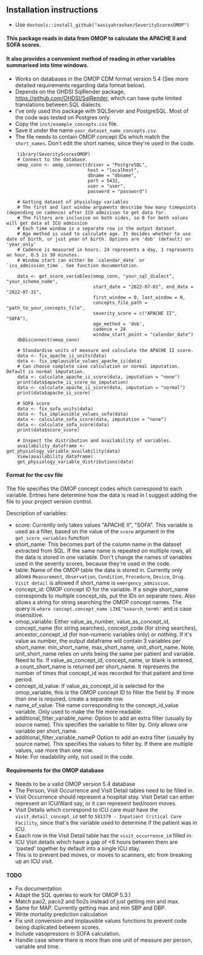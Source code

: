 ## Installation instructions
- Use `devtools::install_github("aasiyahrashan/SeverityScoresOMOP")`

#### This package reads in data from OMOP to calculate the APACHE II and SOFA scores. 
#### It also provides a convenient method of reading in other variables summarised into time windows.
- Works on databases in the OMOP CDM format version 5.4 (See more detailed requirements regarding data format below). 
- Depends on the OHDSI SqlRender package, https://github.com/OHDSI/SqlRender, which can have quite limited translations between SQL dialects.
- I've only used this package with SQLServer and PostgreSQL. Most of the code was tested on Postgres only.
- Copy the `inst/example_concepts.csv` file. 
- Save it under the name `your_dataset_name_concepts.csv`. 
- The file needs to contain OMOP concept IDs which match the `short_names`. Don't edit the short names, since they're used in the code.
````
    library(SeverityScoresOMOP)
    # Connect to the database.
    omop_conn <- omop_connect(driver = "PostgreSQL",
                              host = "localhost",
                              dbname = "dbname",
                              port = 5432,
                              user = "user",
                              password = "password")

    # Getting dataset of physiology variables
    # The first and last window arguments describe how many timepoints (depending on cadence) after ICU admisison to get data for.
    # The filters are inclusive on both sides, so 0 for both values will get data at ICU admission
    # Each time window is a separate row in the output dataset. 
    # Age method is used to calculate age. It decides whether to use date of birth, or just year of birth. Options are 'dob' (default) or 'year_only'
    # Cadence is measured in hours. 24 represents a day, 1 represents an hour, 0.5 is 30 minutes.
    # Window start can either be `calendar_date` or `icu_admission_time`. See function documentation.

    data <- get_score_variables(omop_conn, "your_sql_dialect", "your_schema_name", 
                                start_date = "2022-07-01", end_date = "2022-07-31",
                                first_window = 0, last_window = 0, 
                                concepts_file_path = "path_to_your_concepts_file", 
                                severity_score = c("APACHE II", "SOFA"),
                                age_method = 'dob',
                                cadence = 24
                                window_start_point = "calendar_date")
    dbDisconnect(omop_conn)
    
    # Standardise units of measure and calculate the APACHE II score.
    data <- fix_apache_ii_units(data)
    data <- fix_implausible_values_apache_ii(data)
    # Can choose complete case calculation or normal imputation. Default is normal imputation.
    data <- calculate_apache_ii_score(data, imputation = "none")
    print(data$apache_ii_score_no_imputation)
    data <- calculate_apache_ii_score(data, imputation = "normal")
    print(data$apache_ii_score)
    
    # SOFA score
    data <- fix_sofa_units(data)
    data <- fix_implausible_values_sofa(data)
    data <- calculate_sofa_score(data, imputation = "none")
    data <- calculate_sofa_score(data)
    print(data$score_score)

    # Inspect the distribution and availability of variables.
    availability_dataframe <- get_physiology_variable_availability(data)
    View(availability_dataframe)
    get_physiology_variable_distributions(data)
````

#### Format for the csv file
The file specifies the OMOP concept codes which correspond to each variable. Entries here determine how the data is read in	
I suggest adding the file to your project version control.
	
	
Description of variables:
- score: Currently only takes values "APACHE II", "SOFA". This variable is used as a filter, based on the value of the `score` argument in the `get_score_variables` function
- short_name:	This becomes part of the column name in the dataset extracted from SQL. If the same name is repeated on multiple rows, all the data is stored in one variable. Don't change the names of variables used in the severity scores, because they're used in the code.
- table: Name of the OMOP table the data is stored in. Currently only allows `Measurement`, `Observation`, `Condition`, `Procedure`, `Device`, `Drug`. `Visit detail` is allowed if short_name is `emergency_admission`.
- concept_id: 	OMOP concept ID for the variable. If a single short_name corresponds to multiple concept_ids, put the IDs on separate rows. Also allows a string for string searching the OMOP concept names. The query is `where concept.concept_name LIKE'%search_term%'` and is case insensitive.
- omop_variable:	Either value_as_number, value_as_concept_id, concept_name (for string searches), concept_code (for string searches), ancestor_concept_id (for non-numeric variables only) or nothing. If it's value as number, the output dataframe will contain 3 variables per short_name: min_short_name, max_short_name, unit_short_name. Note, unit_short_name relies on units being the same per patient and variable. Need to fix. If value_as_concept_id, concept_name, or blank is entered, a count_short_name is returned per short_name. It represents the number of times that concept_id was recorded for that patient and time period.
- concept_id_value:	If value_as_concept_id is selected for the omop_variable, this is the OMOP concept ID to filter the field by. If more than one is required, create a separate row.
- name_of_value:	The name corresponding to the concept_id_value variable. Only used to make the file more readable.
- additional_filter_variable_name:	Option to add an extra filter (usually by source name). This specifies the variable to filter by. Only allows one variable per short_name.
- additional_filter_variable_nameP	Option to add an extra filter (usually by source name). This specifies the values to filter by. If there are multiple values, use more than one row.
- Note:	For readability only, not used in the code.

#### Requirements for the OMOP database
- Needs to be a valid OMOP version 5.4 database
- The Person, Visit Occurrence and Visit Detail tables need to be filled in.
- Visit Occurrence should represent a hospital stay. Visit Detail can either represent an ICU/Ward say, or it can represent bed/room moves.
- Visit Details which correspond to ICU care *must* have the `visit_detail_concept_id` set to `581379 - Inpatient Critical Care Facility`,
since that's the variable used to determine if the patient was in ICU.
- Eaach row in the Visit Detail table has the `visit_occurrence_id` filled in.
- ICU Visit details which have a gap of <6 hours between them are 'pasted' together by default into a single ICU stay.
- This is to prevent bed moves, or moves to scanners, etc from breaking up an ICU visit. 

#### TODO
- Fix documentation
- Adapt the SQL queries to work for OMOP 5.3.1
- Match pao2, paco2 and fio2s instead of just getting min and max.
- Same for MAP. Currently getting max and min SBP and DBP. 
- Write mortality prediction calculation
- Fix unit conversion and implausible values functions to prevent code being duplicated between scores.
- Include vasopressors in SOFA calculation.
- Handle case where there is more than one unit of measure per person, variable and time.
